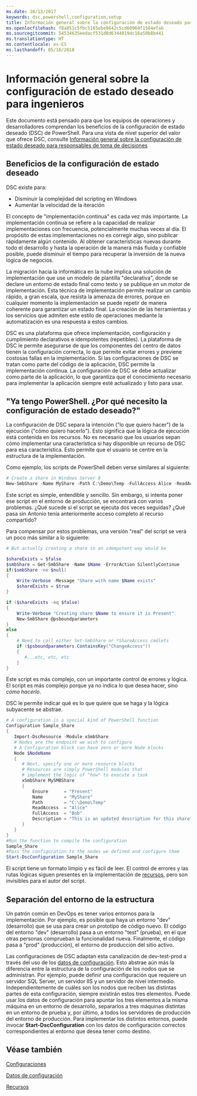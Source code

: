 ```yaml
---
ms.date: 10/13/2017
keywords: dsc,powershell,configuration,setup
title: Información general sobre la configuración de estado deseado para responsables de toma de decisiones
ms.openlocfilehash: f8a851c5fbc5165ebe9642c5cd60964f1584efab
ms.sourcegitcommit: 54534635eedacf531d8d6344019dc16a50b8b441
ms.translationtype: HT
ms.contentlocale: es-ES
ms.lasthandoff: 05/16/2018
---
```

# <a name="desired-state-configuration-overview-for-engineers"></a>Información general sobre la configuración de estado deseado para ingenieros

Este documento está pensado para que los equipos de operaciones y desarrolladores comprendan los beneficios de la configuración de estado deseado (DSC) de PowerShell.
Para una vista de nivel superior del valor que ofrece DSC, consulte [Información general sobre la configuración de estado deseado para responsables de toma de decisiones](decisionMaker.md)

## <a name="benefits-of-desired-state-configuration"></a>Beneficios de la configuración de estado deseado

DSC existe para:

- Disminuir la complejidad del scripting en Windows
- Aumentar la velocidad de la iteración

El concepto de "implementación continua" es cada vez más importante.
La implementación continua se refiere a la capacidad de realizar implementaciones con frecuencia, potencialmente muchas veces al día.
El propósito de estas implementaciones no es corregir algo, sino publicar rápidamente algún contenido.
Al obtener características nuevas durante todo el desarrollo y hasta la operación de la manera más fluida y confiable posible, puede disminuir el tiempo para recuperar la inversión de la nueva lógica de negocios.

La migración hacia la informática en la nube implica una solución de implementación que use un modelo de plantilla "declarativa", donde se declare un entorno de estado final como texto y se publique en un motor de implementación.
Esta técnica de implementación permite realizar un cambio rápido, a gran escala, que resista la amenaza de errores, porque en cualquier momento la implementación se puede repetir de manera coherente para garantizar un estado final.
La creación de las herramientas y los servicios que admiten este estilo de operaciones mediante la automatización es una respuesta a estos cambios.

DSC es una plataforma que ofrece implementación, configuración y cumplimiento declarativos e idempotentes (repetibles).
La plataforma de DSC le permite asegurarse de que los componentes del centro de datos tienen la configuración correcta, lo que permite evitar errores y previene costosas fallas en la implementación.
Si las configuraciones de DSC se tratan como parte del código de la aplicación, DSC permite la implementación continua.
La configuración de DSC se debe actualizar como parte de la aplicación, lo que garantiza que el conocimiento necesario para implementar la aplicación siempre esté actualizado y listo para usar.

## <a name="i-have-powershell-why-do-i-need-desired-state-configuration"></a>"Ya tengo PowerShell. ¿Por qué necesito la configuración de estado deseado?"

La configuración de DSC separa la intención ("lo que quiero hacer") de la ejecución ("cómo quiero hacerlo").
Esto significa que la lógica de ejecución está contenida en los recursos.
No es necesario que los usuarios sepan cómo implementar una característica si hay disponible un recurso de DSC para esa característica.
Esto permite que el usuario se centre en la estructura de la implementación.

Como ejemplo, los scripts de PowerShell deben verse similares al siguiente:
```powershell
# Create a share in Windows Server 8
New-SmbShare -Name MyShare -Path C:\Demo\Temp -FullAccess Alice -ReadAccess Bob
```
Este script es simple, entendible y sencillo.
Sin embargo, si intenta poner ese script en el entorno de producción, se encontrará con varios problemas.
¿Qué sucede si el script se ejecuta dos veces seguidas?
¿Qué pasa sin Antonio tenía anteriormente acceso completo al recurso compartido?

Para compensar por estos problemas, una versión "real" del script se verá un poco más similar a lo siguiente:
```powershell
# But actually creating a share in an idempotent way would be

$shareExists = $false
$smbShare = Get-SmbShare -Name $Name -ErrorAction SilentlyContinue
if($smbShare -ne $null)
{
    Write-Verbose -Message "Share with name $Name exists"
    $shareExists = $true
}

if ($shareExists -eq $false)
{
    Write-Verbose "Creating share $Name to ensure it is Present"
    New-SmbShare @psboundparameters
}
else
{
    # Need to call either Set-SmbShare or *ShareAccess cmdlets
    if ($psboundparameters.ContainsKey("ChangeAccess"))
    {
       #...etc, etc, etc
    }
}
```

Este script es más complejo, con un importante control de errores y lógica.
El script es más complejo porque ya no indica lo que desea hacer, sino *cómo hacerlo*.

DSC le permite indicar qué es lo que quiere que se haga y la lógica subyacente se abstrae.

```powershell
# A configuration is a special kind of PowerShell function
Configuration Sample_Share
{
   Import-DscResource -Module xSmbShare
   # Nodes are the endpoint we wish to configure
   # A Configuration block can have zero or more Node blocks
   Node $NodeName
   {
      # Next, specify one or more resource blocks
      # Resources are simply PowerShell modules that
      # implement the logic of "how" to execute a task
      xSmbShare MySMBShare
      {
          Ensure      = "Present"
          Name        = "MyShare"
          Path        = "C:\Demo\Temp"
          ReadAccess  = "Alice"
          FullAccess  = "Bob"
          Description = "This is an updated description for this share"
      }
   }
}
#Run the function to compile the configuration
Sample_Share
#Pass the configuration to the nodes we defined and configure them
Start-DscConfiguration Sample_Share
```

El script tiene un formato limpio y es fácil de leer.
El control de errores y las rutas lógicas siguen presentes en la implementación de [recursos](resources.md), pero son invisibles para el autor del script.

## <a name="separating-environment-from-structure"></a>Separación del entorno de la estructura

Un patrón común en DevOps es tener varios entornos para la implementación.
Por ejemplo, es posible que haya un entorno "dev" (desarrollo) que se usa para crear un prototipo de código nuevo.
El código del entorno "dev" (desarrollo) pasa a un entorno "test" (prueba), en el que otras personas comprueban la funcionalidad nueva.
Finalmente, el código pasa a "prod" (producción), el entorno de producción del sitio activo.

Las configuraciones de DSC adaptan esta canalización de dev-test-prod a través del uso de los [datos de configuración](configData.md).
Esto abstrae aún más la diferencia entre la estructura de la configuración de los nodos que se administran.
Por ejemplo, puede definir una configuración que requiere un servidor SQL Server, un servidor IIS y un servidor de nivel intermedio.
Independientemente de cuáles son los nodos que reciben las distintas partes de esta configuración, siempre existirán estos tres elementos.
Puede usar los datos de configuración para apuntar los tres elementos a la misma máquina en un entorno de desarrollo, separarlos a tres máquinas distintas en un entorno de prueba y, por último, a todos los servidores de producción del entorno de producción.
Para implementar los distintos entornos, puede invocar **Start-DscConfiguration** con los datos de configuración correctos correspondientes al entorno que desea tener como destino.

## <a name="see-also"></a>Véase también

[Configuraciones](configurations.md)

[Datos de configuración](configData.md)

[Recursos](resources.md)